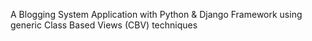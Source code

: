 A Blogging System Application with Python &amp; Django Framework using generic Class Based Views (CBV) techniques
